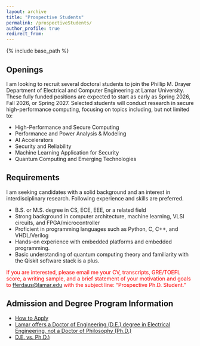```yaml
---
layout: archive
title: "Prospective Students"
permalink: /prospectiveStudents/
author_profile: true
redirect_from:
---
```


{% include base_path %}

## Openings

I am looking to recruit several doctoral students to join the Phillip M. Drayer Department of Electrical and Computer Engineering at Lamar University. These fully funded positions are expected to start as early as Spring 2026, Fall 2026, or Spring 2027. Selected students will conduct research in secure high-performance computing, focusing on topics including, but not limited to:

- High-Performance and Secure Computing
- Performance and Power Analysis & Modeling
- AI Accelerators
- Security and Reliability
- Machine Learning Application for Security
- Quantum Computing and Emerging Technologies


## Requirements

I am seeking candidates with a solid background and an interest in interdisciplinary research. Following experience and skills are preferred.

- B.S. or M.S. degree in CS, ECE, EEE, or a related field
- Strong background in computer architecture, machine learning, VLSI circuits, and FPGA/microcontroller
- Proficient in programming languages such as Python, C, C++, and VHDL/Verilog
- Hands-on experience with embedded platforms and embedded programming.
- Basic understanding of quantum computing theory and familiarity with the Qiskit software stack is a plus.


<span style="color:red">If you are interested, please email me your CV, transcripts, GRE/TOEFL score, a writing sample, and a brief statement of your motivation and goals to [fferdaus@lamar.edu](fferdaus@lamar.edu) with the subject line: “Prospective Ph.D. Student.”</span>


## Admission and Degree Program Information

- [How to Apply](https://www.lamar.edu/admissions/how-to-apply/graduate/how-to-apply.html)
- [Lamar offers a Doctor of Engineering (D.E.) degree in Electrical Engineering, not a Doctor of Philosophy (Ph.D.)](https://www.lamar.edu/academics/degrees/electrical-engineering/electrical-engineering-doctoral-degree.html)
- [D.E. vs. Ph.D.)](https://www.findaphd.com/guides/doctor-of-engineering-engd-guide)
